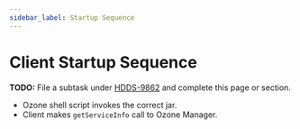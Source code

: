 ```yaml
---
sidebar_label: Startup Sequence
---
```


# Client Startup Sequence

**TODO:** File a subtask under [HDDS-9862](https://issues.apache.org/jira/browse/HDDS-9862) and complete this page or section.

- Ozone shell script invokes the correct jar.
- Client makes `getServiceInfo` call to Ozone Manager.

